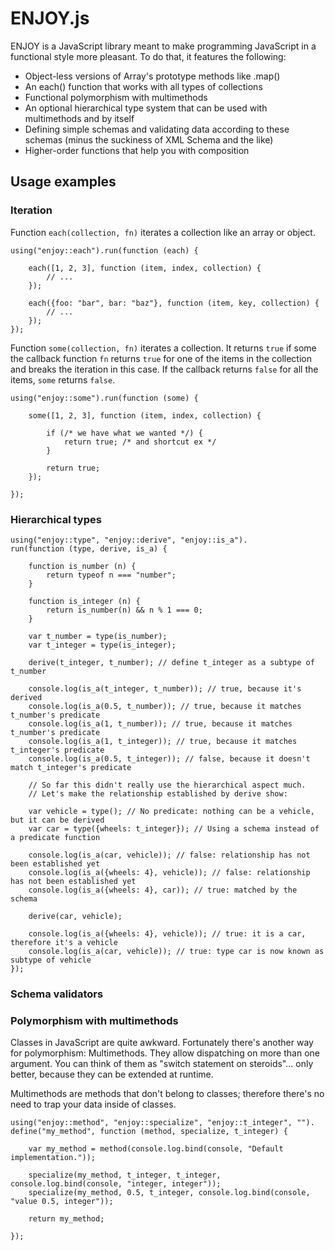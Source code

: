 # ENJOY.js

ENJOY is a JavaScript library meant to make programming JavaScript in a functional style more pleasant. To do that, it features the following:

- Object-less versions of Array's prototype methods like .map()
- An each() function that works with all types of collections
- Functional polymorphism with multimethods
- An optional hierarchical type system that can be used with multimethods and by itself
- Defining simple schemas and validating data according to these schemas (minus the suckiness of XML Schema and the like)
- Higher-order functions that help you with composition

## Usage examples

### Iteration

Function `each(collection, fn)` iterates a collection like an array or object.

    using("enjoy::each").run(function (each) {
        
        each([1, 2, 3], function (item, index, collection) {
            // ...
        });
        
        each({foo: "bar", bar: "baz"}, function (item, key, collection) {
            // ...
        });
    });

Function `some(collection, fn)` iterates a collection. It returns `true` if some the
callback function `fn` returns `true` for one of the items in the collection and breaks
the iteration in this case. If the callback returns `false` for all the items, `some`
returns `false`.

    using("enjoy::some").run(function (some) {
        
        some([1, 2, 3], function (item, index, collection) {
            
            if (/* we have what we wanted */) {
                return true; /* and shortcut ex */
            }
            
            return true;
        });
        
    });

### Hierarchical types

    using("enjoy::type", "enjoy::derive", "enjoy::is_a").
    run(function (type, derive, is_a) {
        
        function is_number (n) {
            return typeof n === "number";
        }
        
        function is_integer (n) {
            return is_number(n) && n % 1 === 0;
        }
        
        var t_number = type(is_number);
        var t_integer = type(is_integer);
        
        derive(t_integer, t_number); // define t_integer as a subtype of t_number
        
        console.log(is_a(t_integer, t_number)); // true, because it's derived
        console.log(is_a(0.5, t_number)); // true, because it matches t_number's predicate
        console.log(is_a(1, t_number)); // true, because it matches t_number's predicate
        console.log(is_a(1, t_integer)); // true, because it matches t_integer's predicate
        console.log(is_a(0.5, t_integer)); // false, because it doesn't match t_integer's predicate
        
        // So far this didn't really use the hierarchical aspect much.
        // Let's make the relationship established by derive show:
        
        var vehicle = type(); // No predicate: nothing can be a vehicle, but it can be derived
        var car = type({wheels: t_integer}); // Using a schema instead of a predicate function
        
        console.log(is_a(car, vehicle)); // false: relationship has not been established yet
        console.log(is_a({wheels: 4}, vehicle)); // false: relationship has not been established yet
        console.log(is_a({wheels: 4}, car)); // true: matched by the schema
        
        derive(car, vehicle);
        
        console.log(is_a({wheels: 4}, vehicle)); // true: it is a car, therefore it's a vehicle
        console.log(is_a(car, vehicle)); // true: type car is now known as subtype of vehicle
    });

### Schema validators

### Polymorphism with multimethods

Classes in JavaScript are quite awkward. Fortunately there's another way for polymorphism: Multimethods. They allow dispatching on more than one argument. You can think of them as
"switch statement on steroids"... only better, because they can be extended at runtime.

Multimethods are methods that don't belong to classes; therefore there's no need to trap
your data inside of classes.

    using("enjoy::method", "enjoy::specialize", "enjoy::t_integer", "").
    define("my_method", function (method, specialize, t_integer) {
        
        var my_method = method(console.log.bind(console, "Default implementation."));
        
        specialize(my_method, t_integer, t_integer, console.log.bind(console, "integer, integer"));
        specialize(my_method, 0.5, t_integer, console.log.bind(console, "value 0.5, integer"));
        
        return my_method;
        
    });
